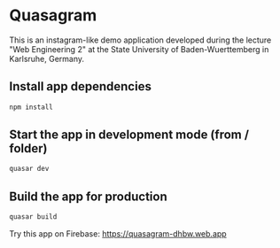 # Quasagram
This is an instagram-like demo application developed during the lecture "Web Engineering 2" at the State University of Baden-Wuerttemberg in Karlsruhe, Germany.

## Install app dependencies
```bash
npm install
```

## Start the app in development mode (from / folder)
```bash
quasar dev
```

## Build the app for production
```bash
quasar build
```
Try this app on Firebase:
https://quasagram-dhbw.web.app